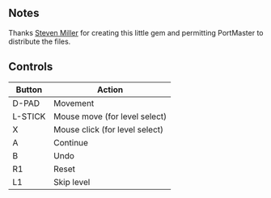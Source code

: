 ## Notes

Thanks [Steven Miller](https://steven-miller.itch.io) for creating this little gem and permitting PortMaster to distribute the files.


## Controls

| Button  | Action                         |
| ------- | ------------------------------ |
| D-PAD   | Movement                       |
| L-STICK | Mouse move (for level select)  |
| X       | Mouse click (for level select) |
| A       | Continue                       |
| B       | Undo                           |
| R1      | Reset                          |
| L1      | Skip level                     |
